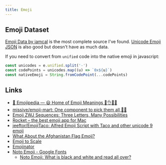 ```yaml
---
title: Emoji
---
```


## Emoji Dataset

[Emoji Data by iamcal](https://github.com/iamcal/emoji-data) is the most complete source I've found. [Unicode Emoji JSON](https://github.com/muan/unicode-emoji-json) is also good but doesn't have as much data.

If you need to convert from `unified` code into the native emoji in javascript:

```js
const unicodes = e.unified.split('-')
const codePoints = unicodes.map((u) => `0x${u}`)
const nativeEmoji = String.fromCodePoint(...codePoints)
````

## Links

- [📙 Emojipedia — 😃 Home of Emoji Meanings 💁👌🎍😍](https://emojipedia.org/)
- [missive/emoji-mart: One component to pick them all 👊🏼](https://github.com/missive/emoji-mart)
- [Emoji ZWJ Sequences: Three Letters, Many Possibilities](https://blog.emojipedia.org/emoji-zwj-sequences-three-letters-many-possibilities/)
- [Rocket – the best emoji app for Mac](https://matthewpalmer.net/rocket/)
- [jeeftor/EmojiTaco: Alfred Emoji Script with Taco and other unicode 9 emoji](https://github.com/jeeftor/EmojiTaco)
- [What About the Afghanistan Flag Emoji?](https://blog.emojipedia.org/what-about-the-afghanistan-flag-emoji/)
- [Emoji to Scale](https://javier.xyz/emoji-to-scale/)
- [Emojinator](https://emojinator.fun/)
- [Noto Emoji - Google Fonts](https://fonts.google.com/noto/specimen/Noto+Emoji)
	+ [Noto Emoji: What is black and white and read all over?](https://jenniferdaniel.substack.com/p/what-is-black-and-white-and-read?s=w)